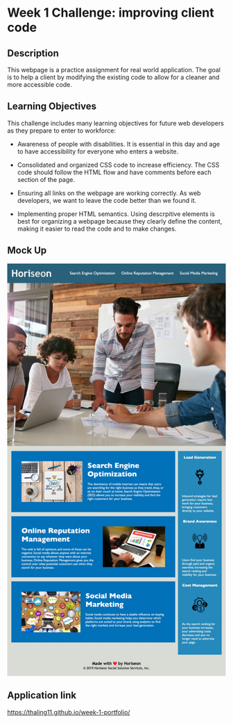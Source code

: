 # Week 1 Challenge: improving client code

## Description

This webpage is a practice assignment for real world application. The goal is to help a client by modifying the existing code to allow for a cleaner and more accessible code. 

## Learning Objectives
This challenge includes many learning objectives for future web developers as they prepare to enter to workforce:

* Awareness of people with disabilities. It is essential in this day and age to have accessibility for everyone who enters a website. 

* Consolidated and organized CSS code to increase efficiency. The CSS code should follow the HTML flow and have comments before each section of the page. 

* Ensuring all links on the webpage are working correctly. As web developers, we want to leave the code better than we found it. 

* Implementing proper HTML semantics. Using descrpitive elements is best for organizing a webpage because they clearly define the content, making it easier to read the code and to make changes. 

## Mock Up

![Screenshot-1](./readme-images/thaling11.github.io_week-1-portfolio_%20(2).jpg)

## Application link

https://thaling11.github.io/week-1-portfolio/

